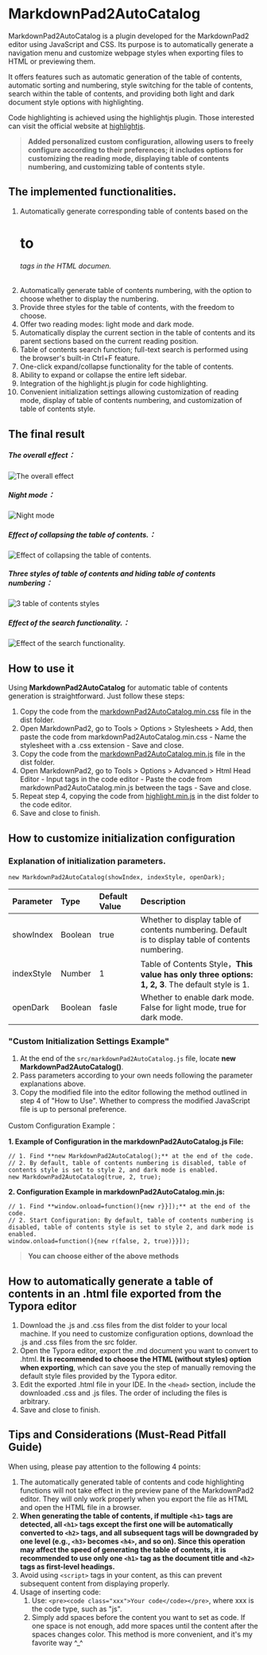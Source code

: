 # MarkdownPad2AutoCatalog 

MarkdownPad2AutoCatalog is a plugin developed for the MarkdownPad2 editor using JavaScript and CSS. Its purpose is to automatically generate a navigation menu and customize webpage styles when exporting files to HTML or previewing them.

It offers features such as automatic generation of the table of contents, automatic sorting and numbering, style switching for the table of contents, search within the table of contents, and providing both light and dark document style options with highlighting.

Code highlighting is achieved using the highlightjs plugin. Those interested can visit the official website at [highlightjs](https://highlightjs.org "highlightjs").

> **Added personalized custom configuration, allowing users to freely configure according to their preferences; it includes options for customizing the reading mode, displaying table of contents numbering, and customizing table of contents style.**

## The implemented functionalities.

1. Automatically generate corresponding table of contents based on the <h1> to <h6> tags in the HTML documen.
2. Automatically generate table of contents numbering, with the option to choose whether to display the numbering.
3. Provide three styles for the table of contents, with the freedom to choose.
4. Offer two reading modes: light mode and dark mode.
5. Automatically display the current section in the table of contents and its parent sections based on the current reading position.
6. Table of contents search function; full-text search is performed using the browser's built-in Ctrl+F feature.
7. One-click expand/collapse functionality for the table of contents.
8. Ability to expand or collapse the entire left sidebar.
9. Integration of the highlight.js plugin for code highlighting.
10. Convenient initialization settings allowing customization of reading mode, display of table of contents numbering, and customization of table of contents style.


## The final result

##### The overall effect：

![The overall effect](https://raw.githubusercontent.com/cayxc/MarkdownPad2AutoCatalog/master/img/mkdac-1.png)

##### Night mode：

![Night mode](https://raw.githubusercontent.com/cayxc/MarkdownPad2AutoCatalog/master/img/mkdac-2.png)

##### Effect of collapsing the table of contents.：

![Effect of collapsing the table of contents.](https://raw.githubusercontent.com/cayxc/MarkdownPad2AutoCatalog/master/img/mkdac-4.png)

##### Three styles of table of contents and hiding table of contents numbering：

![3 table of contents styles](https://raw.githubusercontent.com/cayxc/MarkdownPad2AutoCatalog/master/img/mkdac-3.png)

##### Effect of the search functionality.：

![Effect of the search functionality.](https://raw.githubusercontent.com/cayxc/MarkdownPad2AutoCatalog/master/img/mkdac-5.png)


## How to use it 

Using **MarkdownPad2AutoCatalog** for automatic table of contents generation is straightforward. Just follow these steps:

1. Copy the code from the <u>markdownPad2AutoCatalog.min.css</u> file in the dist folder.
2. Open MarkdownPad2, go to Tools > Options > Stylesheets > Add, then paste the code from markdownPad2AutoCatalog.min.css - Name the stylesheet with a .css extension - Save and close.
3. Copy the code from the <u>markdownPad2AutoCatalog.min.js</u> file in the dist folder.
4. Open MarkdownPad2, go to Tools > Options > Advanced > Html Head Editor - Input <script></script> tags in the code editor - Paste the code from markdownPad2AutoCatalog.min.js between the <script></script> tags - Save and close.
5. Repeat step 4, copying the code from <u>highlight.min.js</u> in the dist folder to the code editor.
6. Save and close to finish.

## How to customize initialization configuration

### Explanation of initialization parameters. 

`new MarkdownPad2AutoCatalog(showIndex, indexStyle, openDark);`

Parameter | Type | Default Value | Description
:- | :- | :- | :-
showIndex | Boolean | true | Whether to display table of contents numbering. Default is to display table of contents numbering.
indexStyle | Number | 1 | Table of Contents Style，**This value has only three options: 1, 2, 3**. The default style is 1.
openDark | Boolean | fasle | Whether to enable dark mode. False for light mode, true for dark mode.

### "Custom Initialization Settings Example"

1. At the end of the `src/markdownPad2AutoCatalog.js` file, locate **new MarkdownPad2AutoCatalog()**.
2. Pass parameters according to your own needs following the parameter explanations above.
3. Copy the modified file into the editor following the method outlined in step 4 of "How to Use". Whether to compress the modified JavaScript file is up to personal preference.

Custom Configuration Example：

**1. Example of Configuration in the markdownPad2AutoCatalog.js File:**

    // 1. Find **new MarkdownPad2AutoCatalog();** at the end of the code.
    // 2. By default, table of contents numbering is disabled, table of contents style is set to style 2, and dark mode is enabled.
	new MarkdownPad2AutoCatalog(true, 2, true);
	
**2. Configuration Example in markdownPad2AutoCatalog.min.js:**

    // 1. Find **window.onload=function(){new r}}]);** at the end of the code.
    // 2. Start Configuration: By default, table of contents numbering is disabled, table of contents style is set to style 2, and dark mode is enabled.
    window.onload=function(){new r(false, 2, true)}}]);
    
> **You can choose either of the above methods**

## How to automatically generate a table of contents in an .html file exported from the Typora editor

1. Download the .js and .css files from the dist folder to your local machine. If you need to customize configuration options, download the .js and .css files from the src folder.
2. Open the Typora editor, export the .md document you want to convert to .html. **It is recommended to choose the HTML (without styles) option when exporting**, which can save you the step of manually removing the default style files provided by the Typora editor.
3. Edit the exported .html file in your IDE. In the `<head>` section, include the downloaded .css and .js files. The order of including the files is arbitrary.
4. Save and close to finish.

## Tips and Considerations (Must-Read Pitfall Guide) 

When using, please pay attention to the following 4 points:

1. The automatically generated table of contents and code highlighting functions will not take effect in the preview pane of the MarkdownPad2 editor. They will only work properly when you export the file as HTML and open the HTML file in a browser.
2. **When generating the table of contents, if multiple `<h1>` tags are detected, all `<h1>` tags except the first one will be automatically converted to `<h2>` tags, and all subsequent tags will be downgraded by one level (e.g., `<h3>` becomes `<h4>`, and so on). Since this operation may affect the speed of generating the table of contents, it is recommended to use only one `<h1>` tag as the document title and `<h2>` tags as first-level headings.**
3. Avoid using `<script>` tags in your content, as this can prevent subsequent content from displaying properly.
4. Usage of inserting code:
   1. Use: `<pre><code class="xxx">Your code</code></pre>`, where xxx is the code type, such as "js".
   2. Simply add spaces before the content you want to set as code. If one space is not enough, add more spaces until the content after the spaces changes color. This method is more convenient, and it's my favorite way ^_^








